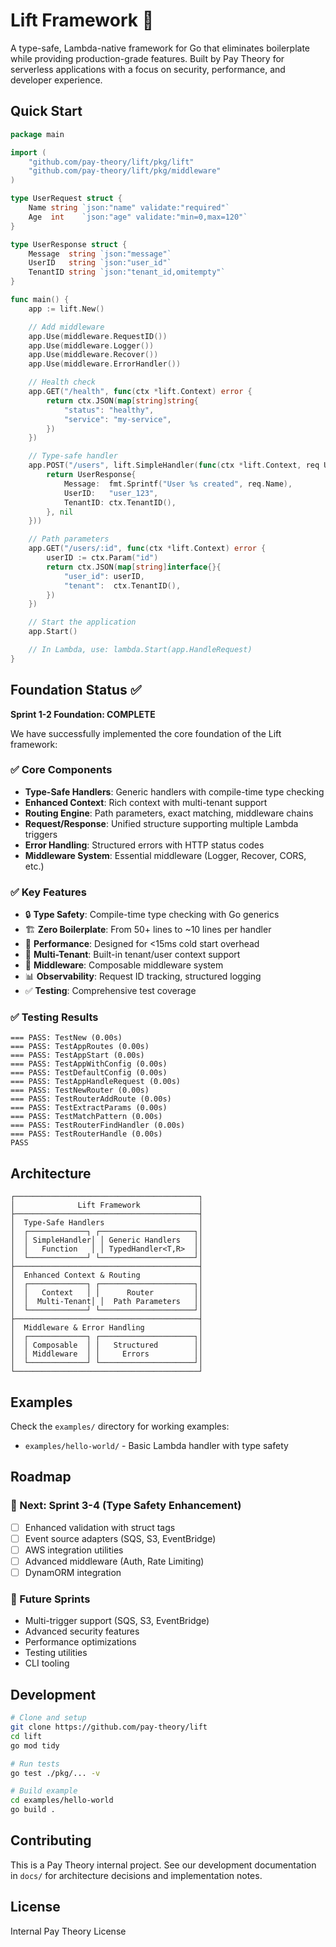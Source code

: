 # Lift Framework 🚀

A type-safe, Lambda-native framework for Go that eliminates boilerplate while providing production-grade features. Built by Pay Theory for serverless applications with a focus on security, performance, and developer experience.

## Quick Start

```go
package main

import (
    "github.com/pay-theory/lift/pkg/lift"
    "github.com/pay-theory/lift/pkg/middleware"
)

type UserRequest struct {
    Name string `json:"name" validate:"required"`
    Age  int    `json:"age" validate:"min=0,max=120"`
}

type UserResponse struct {
    Message  string `json:"message"`
    UserID   string `json:"user_id"`
    TenantID string `json:"tenant_id,omitempty"`
}

func main() {
    app := lift.New()

    // Add middleware
    app.Use(middleware.RequestID())
    app.Use(middleware.Logger())
    app.Use(middleware.Recover())
    app.Use(middleware.ErrorHandler())

    // Health check
    app.GET("/health", func(ctx *lift.Context) error {
        return ctx.JSON(map[string]string{
            "status": "healthy",
            "service": "my-service",
        })
    })

    // Type-safe handler
    app.POST("/users", lift.SimpleHandler(func(ctx *lift.Context, req UserRequest) (UserResponse, error) {
        return UserResponse{
            Message:  fmt.Sprintf("User %s created", req.Name),
            UserID:   "user_123",
            TenantID: ctx.TenantID(),
        }, nil
    }))

    // Path parameters
    app.GET("/users/:id", func(ctx *lift.Context) error {
        userID := ctx.Param("id")
        return ctx.JSON(map[string]interface{}{
            "user_id": userID,
            "tenant":  ctx.TenantID(),
        })
    })

    // Start the application
    app.Start()

    // In Lambda, use: lambda.Start(app.HandleRequest)
}
```

## Foundation Status ✅

**Sprint 1-2 Foundation: COMPLETE**

We have successfully implemented the core foundation of the Lift framework:

### ✅ Core Components
- **Type-Safe Handlers**: Generic handlers with compile-time type checking
- **Enhanced Context**: Rich context with multi-tenant support
- **Routing Engine**: Path parameters, exact matching, middleware chains
- **Request/Response**: Unified structure supporting multiple Lambda triggers
- **Error Handling**: Structured errors with HTTP status codes
- **Middleware System**: Essential middleware (Logger, Recover, CORS, etc.)

### ✅ Key Features
- 🔒 **Type Safety**: Compile-time type checking with Go generics
- 🏗️ **Zero Boilerplate**: From 50+ lines to ~10 lines per handler
- 🚀 **Performance**: Designed for <15ms cold start overhead
- 🏢 **Multi-Tenant**: Built-in tenant/user context support
- 🔧 **Middleware**: Composable middleware system
- 📊 **Observability**: Request ID tracking, structured logging
- ✅ **Testing**: Comprehensive test coverage

### ✅ Testing Results
```
=== PASS: TestNew (0.00s)
=== PASS: TestAppRoutes (0.00s)
=== PASS: TestAppStart (0.00s)
=== PASS: TestAppWithConfig (0.00s)
=== PASS: TestDefaultConfig (0.00s)
=== PASS: TestAppHandleRequest (0.00s)
=== PASS: TestNewRouter (0.00s)
=== PASS: TestRouterAddRoute (0.00s)
=== PASS: TestExtractParams (0.00s)
=== PASS: TestMatchPattern (0.00s)
=== PASS: TestRouterFindHandler (0.00s)
=== PASS: TestRouterHandle (0.00s)
PASS
```

## Architecture

```
┌─────────────────────────────────────────┐
│              Lift Framework             │
├─────────────────────────────────────────┤
│  Type-Safe Handlers                     │
│  ┌─────────────┐ ┌─────────────────────┐│
│  │ SimpleHandler│ │ Generic Handlers   ││
│  │   Function   │ │ TypedHandler<T,R>  ││
│  └─────────────┘ └─────────────────────┘│
├─────────────────────────────────────────┤
│  Enhanced Context & Routing             │
│  ┌─────────────┐ ┌─────────────────────┐│
│  │   Context   │ │      Router         ││
│  │  Multi-Tenant│ │  Path Parameters   ││
│  └─────────────┘ └─────────────────────┘│
├─────────────────────────────────────────┤
│  Middleware & Error Handling            │
│  ┌─────────────┐ ┌─────────────────────┐│
│  │ Composable  │ │   Structured        ││
│  │ Middleware  │ │     Errors          ││
│  └─────────────┘ └─────────────────────┘│
└─────────────────────────────────────────┘
```

## Examples

Check the `examples/` directory for working examples:
- `examples/hello-world/` - Basic Lambda handler with type safety

## Roadmap

### 🚧 Next: Sprint 3-4 (Type Safety Enhancement)
- [ ] Enhanced validation with struct tags
- [ ] Event source adapters (SQS, S3, EventBridge)
- [ ] AWS integration utilities
- [ ] Advanced middleware (Auth, Rate Limiting)
- [ ] DynamORM integration

### 🔮 Future Sprints
- Multi-trigger support (SQS, S3, EventBridge)
- Advanced security features
- Performance optimizations
- Testing utilities
- CLI tooling

## Development

```bash
# Clone and setup
git clone https://github.com/pay-theory/lift
cd lift
go mod tidy

# Run tests
go test ./pkg/... -v

# Build example
cd examples/hello-world
go build .
```

## Contributing

This is a Pay Theory internal project. See our development documentation in `docs/` for architecture decisions and implementation notes.

## License

Internal Pay Theory License

